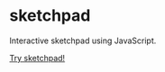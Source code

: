 # sketchpad
Interactive sketchpad using JavaScript.

[Try sketchpad!](https://brennenmichael.github.io/sketchpad/)

